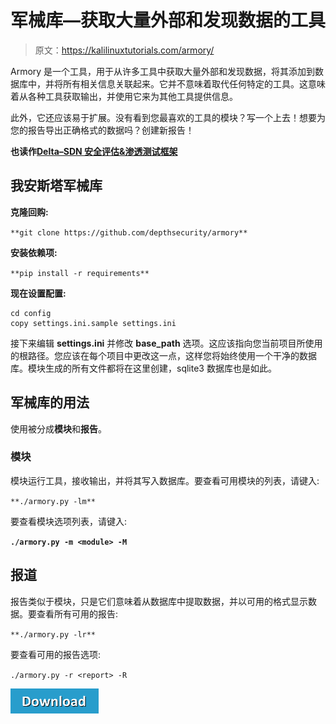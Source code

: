 # 军械库—获取大量外部和发现数据的工具

> 原文：<https://kalilinuxtutorials.com/armory/>

Armory 是一个工具，用于从许多工具中获取大量外部和发现数据，将其添加到数据库中，并将所有相关信息关联起来。它并不意味着取代任何特定的工具。这意味着从各种工具获取输出，并使用它来为其他工具提供信息。

此外，它还应该易于扩展。没有看到您最喜欢的工具的模块？写一个上去！想要为您的报告导出正确格式的数据吗？创建新报告！

**也读作[Delta–SDN 安全评估&渗透测试框架](https://kalilinuxtutorials.com/delta-framework/)**

## **我**安斯塔军械库

**克隆回购:**

`**git clone https://github.com/depthsecurity/armory**`

**安装依赖项:**

`**pip install -r requirements**`

**现在设置配置:**

```
cd config
copy settings.ini.sample settings.ini
```

接下来编辑 **settings.ini** 并修改 **base_path** 选项。这应该指向您当前项目所使用的根路径。您应该在每个项目中更改这一点，这样您将始终使用一个干净的数据库。模块生成的所有文件都将在这里创建，sqlite3 数据库也是如此。

## **军械库的用法**

使用被分成**模块**和**报告**。

### **模块**

模块运行工具，接收输出，并将其写入数据库。要查看可用模块的列表，请键入:

`**./armory.py -lm**`

要查看模块选项列表，请键入:

**`./armory.py -m <module> -M`**

## **报道**

报告类似于模块，只是它们意味着从数据库中提取数据，并以可用的格式显示数据。要查看所有可用的报告:

`**./armory.py -lr**`

要查看可用的报告选项:

`./armory.py -r <report> -R`

[![](img/d861a9096555aeb1980fc054015933d7.png)](https://github.com/depthsecurity/armory)